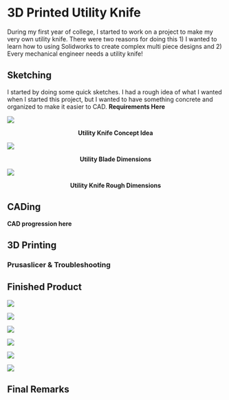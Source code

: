 # 3D Printed Utility Knife
During my first year of college, I started to work on a project to make my very own utility knife. There were two reasons for doing this 1) I wanted to learn how to using Solidworks to create complex multi piece designs and 2) Every mechanical engineer needs a utility knife!

## Sketching
I started by doing some quick sketches. I had a rough idea of what I wanted when I started this project, but I wanted to have something concrete and organized to make it easier to CAD. **Requirements Here**

![](utility_knife_photos/IMG_6670.jpg)
<figcaption align = "center"><b>Utility Knife Concept Idea</b></figcaption>

![](utility_knife_photos/IMG_6672.jpg)
<figcaption align = "center"><b>Utility Blade Dimensions</b></figcaption>

![](utility_knife_photos/IMG_6673.jpg)
<figcaption align = "center"><b>Utility Knife Rough Dimensions</b></figcaption>

## CADing

**CAD progression here**

## 3D Printing

### Prusaslicer & Troubleshooting

## Finished Product

![](utility_knife_photos/IMG_4585.jpg)
<figcaption align = "center"><b></b></figcaption>

![](utility_knife_photos/IMG_4582.jpg)
<figcaption align = "center"><b></b></figcaption>

![](utility_knife_photos/IMG_4581.jpg)
<figcaption align = "center"><b></b></figcaption>

![](utility_knife_photos/IMG_4583.jpg)
<figcaption align = "center"><b></b></figcaption>

![](utility_knife_photos/IMG_4586.jpg)
<figcaption align = "center"><b></b></figcaption>

![](utility_knife_photos/IMG_4587.jpg)
<figcaption align = "center"><b></b></figcaption>

## Final Remarks
